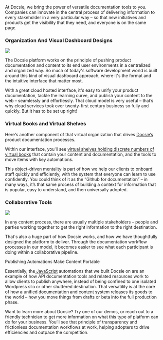 At Docsie, we bring the power of versatile documentation tools to you. Companies can innovate in the central process of delivering information to every stakeholder in a very particular way – so that new initiatives and products get the visibility that they need, and everyone is on the same page.

### Organization And Visual Dashboard Designs

![](https://cdn.docsie.io/workspace_PfNzfGj3YfKKtTO4T/doc_JLDSpWBDcIaMWR3Ce/file_KcRBWUiCJ0UoEUOKC/f86c49a8-1b13-5d38-2fbe-f671f02cfaecmaxim_ilyahov_blf4r69ltgw_unsplash.jpg)

The Docsie platform works on the principle of pushing product documentation and content to its end user environments in a centralized and organized way. So much of today's software development world is built around this kind of visual dashboard approach, where it's the format and the intuitive interface that matter most.

With a great cloud hosted interface, it's easy to unify your product documentation, tackle the learning curve, and publish your content to the web – seamlessly and effortlessly. That cloud model is very useful – that’s why cloud services took over twenty-first century business so fully and quickly. But it has to be set up right!

### Virtual Books and Virtual Shelves

Here's another component of that virtual organization that drives [Docsie’s](https://www.docsie.io/) product documentation processes.

Within our interface, you'll see [virtual shelves holding discrete numbers of virtual books](https://portals.docsie.io/docsie/docsie-documentation/using-docsie/?doc=/using-docsie-library/moving-and-copying-documents/) that contain your content and documentation, and the tools to move items with key automations.

This [object-driven mentality](https://dl.acm.org/doi/10.1145/3290605.3300921) is part of how we help our clients to onboard staff quickly and efficiently, with the system that everyone can learn to use confidently. You could think of it as the “Github for documentation” – in many ways, it’s that same process of building a context for information that is popular, easy to understand, and then universally adopted.

### Collaborative Tools


![](https://cdn.docsie.io/workspace_PfNzfGj3YfKKtTO4T/doc_JLDSpWBDcIaMWR3Ce/file_9A6GNIUeIDG1bUZID/bf6dc944-2db5-e845-f946-37c7e99ee813marvin_meyer_syto3xs06fu_unsplash.jpg)

In any content process, there are usually multiple stakeholders – people and parties working together to get the right information to the right destination.

That's also a huge part of how Docsie works, and how we have thoughtfully designed the platform to deliver. Through the documentation workflow processes in our model, it becomes easier to see what each participant is doing within a collaborative pipeline.

Publishing Automations Make Content Portable

Essentially, the[ JavaScript](https://www.javascript.com/) automations that we built Docsie on are an example of how API documentation tools and related resources work to allow clients to publish anywhere, instead of being confined to one isolated Wordpress silo or other shuttered destination. That versatility is at the core of how a unified documentation and content system releases its goods to the world – how you move things from drafts or beta into the full production phase.

Want to learn more about Docsie? Try one of our demos, or reach out to a friendly technician to get more information on what this type of platform can do for your business. You’ll see that principle of transparency and frictionless documentation workflows at work, helping adopters to drive efficiencies and outpace the competition.

